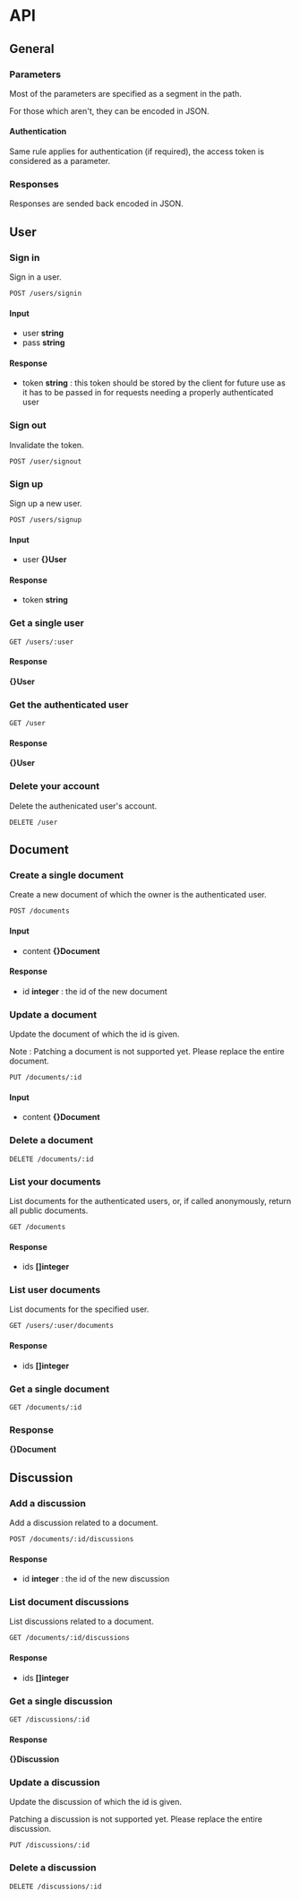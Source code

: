 # API

## General

### Parameters

Most of the parameters are specified as a segment in the path.

For those which aren't, they can be encoded in JSON.

#### Authentication

Same rule applies for authentication (if required), the access token is considered as a parameter.

### Responses

Responses are sended back encoded in JSON.

## User

### Sign in

Sign in a user.

	POST /users/signin

#### Input
 
 * user **string**
 * pass **string**

#### Response

 * token **string** : this token should be stored by the client for future use as it has to be passed in for requests needing a properly authenticated user

### Sign out

Invalidate the token.

	POST /user/signout

### Sign up

Sign up a new user.

	POST /users/signup

#### Input

 * user **{}User**

#### Response

 * token **string**

### Get a single user

	GET /users/:user

#### Response

**{}User**

### Get the authenticated user

	GET /user

#### Response

**{}User**

### Delete your account

Delete the authenicated user's account.

	DELETE /user

## Document

### Create a single document

Create a new document of which the owner is the authenticated user.

	POST /documents

#### Input

 * content **{}Document**

#### Response

 * id **integer** : the id of the new document

### Update a document

Update the document of which the id is given.

Note : Patching a document is not supported yet. Please replace the entire document.

	PUT /documents/:id

#### Input

 * content **{}Document**

### Delete a document

	DELETE /documents/:id

### List your documents

List documents for the authenticated users, or, if called anonymously, return all public documents.

	GET /documents

#### Response

 * ids **[]integer**

### List user documents

List documents for the specified user.

	GET /users/:user/documents 

#### Response

 * ids **[]integer**

### Get a single document

	GET /documents/:id

### Response

**{}Document**

## Discussion

### Add a discussion

Add a discussion related to a document.

	POST /documents/:id/discussions

#### Response

 * id **integer** : the id of the new discussion

### List document discussions

List discussions related to a document.

	GET /documents/:id/discussions

#### Response

 * ids **[]integer**

### Get a single discussion

	GET /discussions/:id

#### Response

**{}Discussion**

### Update a discussion

Update the discussion of which the id is given.

Patching a discussion is not supported yet. Please replace the entire discussion.

	PUT /discussions/:id

### Delete a discussion

	DELETE /discussions/:id
